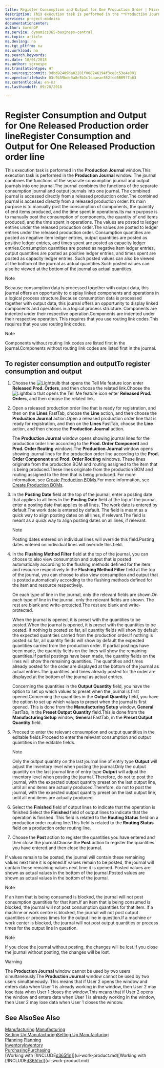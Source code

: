 ```yaml
---
title: Register Consumption and Output for One Production Order | Microsoft Docs
description: This execution task is performed in the **Production Journal** window. The journal combines the functions of the separate consumption journal and output journals into one journal. The combined journal is accessed directly from a released production order. Its main purpose is to manually post the consumption of components, the quantity of end items produced, and the time spent in operations.
services: project-madeira
documentationcenter: 
author: SorenGP
ms.service: dynamics365-business-central
ms.topic: article
ms.devlang: na
ms.tgt_pltfrm: na
ms.workload: na
ms.search.keywords: 
ms.date: 10/01/2018
ms.author: sgroespe
ms.translationtype: HT
ms.sourcegitcommit: 9dbd92409ba02281f008246194f3ce0c53e4e001
ms.openlocfilehash: 03c9439bde3a8e5b1c1caaeae362fcd6609f7a63
ms.contentlocale: en-nz
ms.lasthandoff: 09/28/2018

---
```

# <a name="register-consumption-and-output-for-one-released-production-order-line"></a><span data-ttu-id="489c1-106">Register Consumption and Output for One Released Production order line</span><span class="sxs-lookup"><span data-stu-id="489c1-106">Register Consumption and Output for One Released Production order line</span></span>
<span data-ttu-id="489c1-107">This execution task is performed in the **Production Journal** window.</span><span class="sxs-lookup"><span data-stu-id="489c1-107">This execution task is performed in the **Production Journal** window.</span></span> <span data-ttu-id="489c1-108">The journal combines the functions of the separate consumption journal and output journals into one journal.</span><span class="sxs-lookup"><span data-stu-id="489c1-108">The journal combines the functions of the separate consumption journal and output journals into one journal.</span></span> <span data-ttu-id="489c1-109">The combined journal is accessed directly from a released production order.</span><span class="sxs-lookup"><span data-stu-id="489c1-109">The combined journal is accessed directly from a released production order.</span></span> <span data-ttu-id="489c1-110">Its main purpose is to manually post the consumption of components, the quantity of end items produced, and the time spent in operations.</span><span class="sxs-lookup"><span data-stu-id="489c1-110">Its main purpose is to manually post the consumption of components, the quantity of end items produced, and the time spent in operations.</span></span> <span data-ttu-id="489c1-111">The values are posted to ledger entries under the released production order.</span><span class="sxs-lookup"><span data-stu-id="489c1-111">The values are posted to ledger entries under the released production order.</span></span> <span data-ttu-id="489c1-112">Consumption quantities are posted as negative item ledger entries, output quantities are posted as positive ledger entries, and times spent are posted as capacity ledger entries.</span><span class="sxs-lookup"><span data-stu-id="489c1-112">Consumption quantities are posted as negative item ledger entries, output quantities are posted as positive ledger entries, and times spent are posted as capacity ledger entries.</span></span> <span data-ttu-id="489c1-113">Such posted values can also be viewed at the bottom of the journal as actual quantities.</span><span class="sxs-lookup"><span data-stu-id="489c1-113">Such posted values can also be viewed at the bottom of the journal as actual quantities.</span></span>  

> [!NOTE]  
>  <span data-ttu-id="489c1-114">Because consumption data is processed together with output data, this journal offers an opportunity to display linked components and operations in a logical process structure.</span><span class="sxs-lookup"><span data-stu-id="489c1-114">Because consumption data is processed together with output data, this journal offers an opportunity to display linked components and operations in a logical process structure.</span></span> <span data-ttu-id="489c1-115">Components are indented under their respective operation.</span><span class="sxs-lookup"><span data-stu-id="489c1-115">Components are indented under their respective operation.</span></span> <span data-ttu-id="489c1-116">This requires that you use routing link codes.</span><span class="sxs-lookup"><span data-stu-id="489c1-116">This requires that you use routing link codes.</span></span>  

> [!NOTE]  
>  <span data-ttu-id="489c1-117">Components without routing link codes are listed first in the journal.</span><span class="sxs-lookup"><span data-stu-id="489c1-117">Components without routing link codes are listed first in the journal.</span></span>  

## <a name="to-register-consumption-and-output"></a><span data-ttu-id="489c1-118">To register consumption and output</span><span class="sxs-lookup"><span data-stu-id="489c1-118">To register consumption and output</span></span>  
1.  <span data-ttu-id="489c1-119">Choose the ![Lightbulb that opens the Tell Me feature](media/ui-search/search_small.png "Tell me what you want to do") icon enter **Released Prod. Orders**, and then choose the related link.</span><span class="sxs-lookup"><span data-stu-id="489c1-119">Choose the ![Lightbulb that opens the Tell Me feature](media/ui-search/search_small.png "Tell me what you want to do") icon enter **Released Prod. Orders**, and then choose the related link.</span></span>  
2.  <span data-ttu-id="489c1-120">Open a released production order line that is ready for registration, and then on the **Lines** FastTab, choose the **Line** action, and then choose the **Production Journal** action.</span><span class="sxs-lookup"><span data-stu-id="489c1-120">Open a released production order line that is ready for registration, and then on the **Lines** FastTab, choose the **Line** action, and then choose the **Production Journal** action.</span></span>  

    <span data-ttu-id="489c1-121">The **Production Journal** window opens showing journal lines for the production order line according to the **Prod. Order Component** and **Prod. Order Routing** windows.</span><span class="sxs-lookup"><span data-stu-id="489c1-121">The **Production Journal** window opens showing journal lines for the production order line according to the **Prod. Order Component** and **Prod. Order Routing** windows.</span></span> <span data-ttu-id="489c1-122">These lines originate from the production BOM and routing assigned to the item that is being produced.</span><span class="sxs-lookup"><span data-stu-id="489c1-122">These lines originate from the production BOM and routing assigned to the item that is being produced.</span></span> <span data-ttu-id="489c1-123">For more information, see [Create Production BOMs](production-how-to-create-routings.md).</span><span class="sxs-lookup"><span data-stu-id="489c1-123">For more information, see [Create Production BOMs](production-how-to-create-routings.md).</span></span>  

3.  <span data-ttu-id="489c1-124">In the **Posting Date** field at the top of the journal, enter a posting date that applies to all lines.</span><span class="sxs-lookup"><span data-stu-id="489c1-124">In the **Posting Date** field at the top of the journal, enter a posting date that applies to all lines.</span></span> <span data-ttu-id="489c1-125">The work date is entered by default.</span><span class="sxs-lookup"><span data-stu-id="489c1-125">The work date is entered by default.</span></span> <span data-ttu-id="489c1-126">The field is meant as a quick way to align posting dates on all lines, if relevant.</span><span class="sxs-lookup"><span data-stu-id="489c1-126">The field is meant as a quick way to align posting dates on all lines, if relevant.</span></span>  

    > [!NOTE]  
    >  <span data-ttu-id="489c1-127">Posting dates entered on individual lines will override this field.</span><span class="sxs-lookup"><span data-stu-id="489c1-127">Posting dates entered on individual lines will override this field.</span></span>  

4.  <span data-ttu-id="489c1-128">In the **Flushing Method Filter** field at the top of the journal, you can choose to also view consumption and output that is posted automatically according to the flushing methods defined for the item and resource respectively.</span><span class="sxs-lookup"><span data-stu-id="489c1-128">In the **Flushing Method Filter** field at the top of the journal, you can choose to also view consumption and output that is posted automatically according to the flushing methods defined for the item and resource respectively.</span></span>  

    <span data-ttu-id="489c1-129">On each type of line in the journal, only the relevant fields are shown.</span><span class="sxs-lookup"><span data-stu-id="489c1-129">On each type of line in the journal, only the relevant fields are shown.</span></span> <span data-ttu-id="489c1-130">The rest are blank and write-protected.</span><span class="sxs-lookup"><span data-stu-id="489c1-130">The rest are blank and write-protected.</span></span>  

    <span data-ttu-id="489c1-131">When the journal is opened, it is preset with the quantities to be posted.</span><span class="sxs-lookup"><span data-stu-id="489c1-131">When the journal is opened, it is preset with the quantities to be posted.</span></span> <span data-ttu-id="489c1-132">If nothing is posted so far, all quantity fields will show by default the expected quantities carried from the production order.</span><span class="sxs-lookup"><span data-stu-id="489c1-132">If nothing is posted so far, all quantity fields will show by default the expected quantities carried from the production order.</span></span> <span data-ttu-id="489c1-133">If partial postings have been made, the quantity fields on the lines will show the remaining quantities.</span><span class="sxs-lookup"><span data-stu-id="489c1-133">If partial postings have been made, the quantity fields on the lines will show the remaining quantities.</span></span> <span data-ttu-id="489c1-134">The quantities and times already posted for the order are displayed at the bottom of the journal as actual entries.</span><span class="sxs-lookup"><span data-stu-id="489c1-134">The quantities and times already posted for the order are displayed at the bottom of the journal as actual entries.</span></span>  

    <span data-ttu-id="489c1-135">Concerning the quantities in the **Output Quantity** field, you have the option to set up which values to preset when the journal is first opened.</span><span class="sxs-lookup"><span data-stu-id="489c1-135">Concerning the quantities in the **Output Quantity** field, you have the option to set up which values to preset when the journal is first opened.</span></span> <span data-ttu-id="489c1-136">This is done from the **Manufacturing Setup** window, **General** FastTab, in the **Preset Output Quantity** field.</span><span class="sxs-lookup"><span data-stu-id="489c1-136">This is done from the **Manufacturing Setup** window, **General** FastTab, in the **Preset Output Quantity** field.</span></span>

5.  <span data-ttu-id="489c1-137">Proceed to enter the relevant consumption and output quantities in the editable fields.</span><span class="sxs-lookup"><span data-stu-id="489c1-137">Proceed to enter the relevant consumption and output quantities in the editable fields.</span></span>  

    > [!NOTE]  
    >  <span data-ttu-id="489c1-138">Only the output quantity on the last journal line of entry type **Output** will adjust the inventory level when posting the journal.</span><span class="sxs-lookup"><span data-stu-id="489c1-138">Only the output quantity on the last journal line of entry type **Output** will adjust the inventory level when posting the journal.</span></span> <span data-ttu-id="489c1-139">Therefore, do not to post the journal, with the expected output quantity preset on the last output line, until all end items are actually produced.</span><span class="sxs-lookup"><span data-stu-id="489c1-139">Therefore, do not to post the journal, with the expected output quantity preset on the last output line, until all end items are actually produced.</span></span>  

6.  <span data-ttu-id="489c1-140">Select the **Finished** field of output lines to indicate that the operation is finished.</span><span class="sxs-lookup"><span data-stu-id="489c1-140">Select the **Finished** field of output lines to indicate that the operation is finished.</span></span> <span data-ttu-id="489c1-141">This field is related to the **Routing Status** field on a production order routing line.</span><span class="sxs-lookup"><span data-stu-id="489c1-141">This field is related to the **Routing Status** field on a production order routing line.</span></span>  
7.  <span data-ttu-id="489c1-142">Choose the **Post** action to register the quantities you have entered and then close the journal.</span><span class="sxs-lookup"><span data-stu-id="489c1-142">Choose the **Post** action to register the quantities you have entered and then close the journal.</span></span>  

<span data-ttu-id="489c1-143">If values remain to be posted, the journal will contain these remaining values next time it is opened.</span><span class="sxs-lookup"><span data-stu-id="489c1-143">If values remain to be posted, the journal will contain these remaining values next time it is opened.</span></span> <span data-ttu-id="489c1-144">Posted values are shown as actual values in the bottom of the journal.</span><span class="sxs-lookup"><span data-stu-id="489c1-144">Posted values are shown as actual values in the bottom of the journal.</span></span>  

> [!NOTE]  
>  <span data-ttu-id="489c1-145"> If an item that is being consumed is blocked, the journal will not post consumption quantities for that item.</span><span class="sxs-lookup"><span data-stu-id="489c1-145">If an item that is being consumed is blocked, the journal will not post consumption quantities for that item.</span></span> <span data-ttu-id="489c1-146">If a machine or work centre is blocked, the journal will not post output quantities or process times for the output line in question.</span><span class="sxs-lookup"><span data-stu-id="489c1-146">If a machine or work center is blocked, the journal will not post output quantities or process times for the output line in question.</span></span>  

> [!NOTE]  
>  <span data-ttu-id="489c1-147">If you close the journal without posting, the changes will be lost.</span><span class="sxs-lookup"><span data-stu-id="489c1-147">If you close the journal without posting, the changes will be lost.</span></span>  

> [!WARNING]  
>  <span data-ttu-id="489c1-148">The **Production Journal** window cannot be used by two users simultaneously.</span><span class="sxs-lookup"><span data-stu-id="489c1-148">The **Production Journal** window cannot be used by two users simultaneously.</span></span> <span data-ttu-id="489c1-149">This means that if User 2 opens the window and enters data when User 1 is already working in the window, then User 2 may lose data when User 1 closes the window.</span><span class="sxs-lookup"><span data-stu-id="489c1-149">This means that if User 2 opens the window and enters data when User 1 is already working in the window, then User 2 may lose data when User 1 closes the window.</span></span>  

## <a name="see-also"></a><span data-ttu-id="489c1-150">See Also</span><span class="sxs-lookup"><span data-stu-id="489c1-150">See Also</span></span>  
<span data-ttu-id="489c1-151">[Manufacturing](production-manage-manufacturing.md)  </span><span class="sxs-lookup"><span data-stu-id="489c1-151">[Manufacturing](production-manage-manufacturing.md)  </span></span>  
[<span data-ttu-id="489c1-152">Setting Up Manufacturing</span><span class="sxs-lookup"><span data-stu-id="489c1-152">Setting Up Manufacturing</span></span>](production-configure-production-processes.md)  
<span data-ttu-id="489c1-153">[Planning](production-planning.md)    </span><span class="sxs-lookup"><span data-stu-id="489c1-153">[Planning](production-planning.md)    </span></span>  
[<span data-ttu-id="489c1-154">Inventory</span><span class="sxs-lookup"><span data-stu-id="489c1-154">Inventory</span></span>](inventory-manage-inventory.md)  
[<span data-ttu-id="489c1-155">Purchasing</span><span class="sxs-lookup"><span data-stu-id="489c1-155">Purchasing</span></span>](purchasing-manage-purchasing.md)  
<span data-ttu-id="489c1-156">[Working with [!INCLUDE[d365fin](includes/d365fin_md.md)]](ui-work-product.md)</span><span class="sxs-lookup"><span data-stu-id="489c1-156">[Working with [!INCLUDE[d365fin](includes/d365fin_md.md)]](ui-work-product.md)</span></span>

